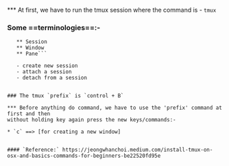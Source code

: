 *** At first, we have to run the tmux session where the command is - `tmux`

### Some ==terminologies==:-
 ```** Prefix
    ** Session
    ** Window
    ** Pane```

    - create new session
    - attach a session
    - detach from a session


### The tmux `prefix` is `control + B`

*** Before anything do command, we have to use the 'prefix' command at first and then
without holding key again press the new keys/commands:-

* `c` ==> [for creating a new window]


#### `Reference:` https://jeongwhanchoi.medium.com/install-tmux-on-osx-and-basics-commands-for-beginners-be22520fd95e